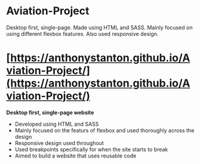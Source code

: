 # Aviation-Project
Desktop first, single-page. Made using HTML and SASS. Mainly focused on using different flexbox features. Also used responsive design.

# [https://anthonystanton.github.io/Aviation-Project/](https://anthonystanton.github.io/Aviation-Project/)

**Desktop first, single-page website**

* Developed using HTML and SASS
* Mainly focused on the featurs of flexbox and used thoroughly across the design
* Responsive design used throughout
* Used breakpoints specifically for when the site starts to break
* Aimed to build a website that uses reusable code
